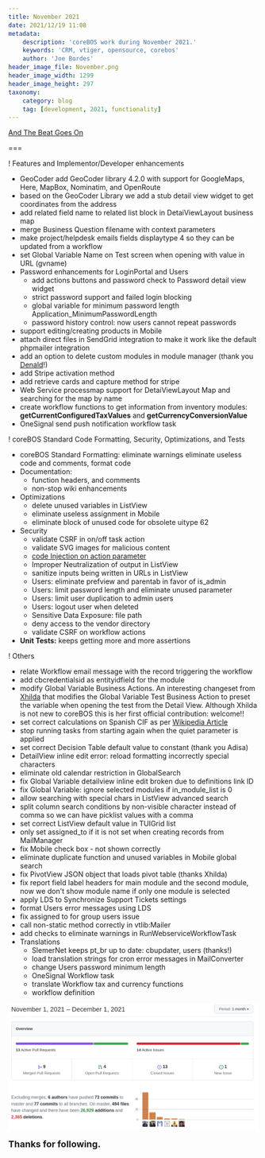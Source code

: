 ```yaml
---
title: November 2021
date: 2021/12/19 11:08
metadata:
    description: 'coreBOS work during November 2021.'
    keywords: 'CRM, vtiger, opensource, corebos'
    author: 'Joe Bordes'
header_image_file: November.png
header_image_width: 1299
header_image_height: 297
taxonomy:
    category: blog
    tag: [development, 2021, functionality]
---
```


[And The Beat Goes On](https://youtu.be/pEmX5HR9ZxU)

===

 ! Features and Implementor/Developer enhancements

- GeoCoder add GeoCoder library 4.2.0 with support for GoogleMaps, Here, MapBox, Nominatim, and OpenRoute
- based on the GeoCoder Library we add a stub detail view widget to get coordinates from the address
- add related field name to related list block in DetaiViewLayout business map
- merge Business Question filename with context parameters
- make project/helpdesk emails fields displaytype 4 so they can be updated from a workflow
- set Global Variable Name on Test screen when opening with value in URL (gvname)
- Password enhancements for LoginPortal and Users
  - add actions buttons and password check to Password detail view widget
  - strict password support and failed login blocking
  - global variable for minimum password length Application_MinimumPasswordLength
  - password history control: now users cannot repeat passwords
- support editing/creating products in Mobile
- attach direct files in SendGrid integration to make it work like the default phpmailer integration
- add an option to delete custom modules in module manager (thank you [Denald](https://github.com/denaldhushi)!)
- add Stripe activation method
- add retrieve cards and capture method for stripe
- Web Service processmap support for DetaiViewLayout Map and searching for the map by name
- create workflow functions to get information from inventory modules: **getCurrentConfiguredTaxValues** and **getCurrencyConversionValue**
- OneSignal send push notification workflow task

<span></span>

 ! coreBOS Standard Code Formatting, Security, Optimizations, and Tests

- coreBOS Standard Formatting: eliminate warnings eliminate useless code and comments, format code
- Documentation:
  - function headers, and comments
  - non-stop wiki enhancements
- Optimizations
  - delete unused variables in ListView
  - eliminate useless assignment in Mobile
  - eliminate block of unused code for obsolete uitype 62
- Security
  - validate CSRF in on/off task action
  - validate SVG images for malicious content
  - [code Injection on action parameter](https://huntr.dev/bounties/1776bdef-3dc5-4fdf-bb57-b61579bc0c9b/)
  - Improper Neutralization of output in ListView
  - sanitize inputs being written in URLs in ListView
  - Users: eliminate prefview and parentab in favor of is_admin
  - Users: limit password length and eliminate unused parameter
  - Users: limit user duplication to admin users
  - Users: logout user when deleted
  - Sensitive Data Exposure: file path
  - deny access to the vendor directory
  - validate CSRF on workflow actions
- **Unit Tests:** keeps getting more and more assertions

<span></span>

 ! Others

- relate Workflow email message with the record triggering the workflow
- add cbcredentialsid as entityidfield for the module
- modify Global Variable Business Actions. An interesting changeset from [Xhilda](https://github.com/xhildashazivari) that modifies the Global Variable Test Business Action to preset the variable when opening the test from the Detail View. Although Xhilda is not new to coreBOS this is her first official contribution: welcome!!
- set correct calculations on Spanish CIF as per [Wikipedia Article](https://es.wikipedia.org/wiki/C%C3%B3digo_de_identificaci%C3%B3n_fiscal)
- stop running tasks from starting again when the quiet parameter is applied
- set correct Decision Table default value to constant (thank you Adisa)
- DetailView inline edit error: reload formatting incorrectly special characters
- eliminate old calendar restriction in GlobalSearch
- fix Global Variable detailview inline edit broken due to definitions link ID
- fix Global Variable: ignore selected modules if in_module_list is 0
- allow searching with special chars in ListView advanced search
- split column search conditions by non-visible character instead of comma so we can have picklist values with a comma
- set correct ListView default value in TUIGrid list
- only set assigned_to if it is not set when creating records from MailManager
- fix Mobile check box - not shown correctly
- eliminate duplicate function and unused variables in Mobile global search
- fix PivotView JSON object that loads pivot table (thanks Xhilda)
- fix report field label headers for main module and the second module, now we don't show module name if only one module is selected
- apply LDS to Synchronize Support Tickets settings
- format Users error messages using LDS
- fix assigned to for group users issue
- call non-static method correctly in vtlib:Mailer
- add checks to eliminate warnings in RunWebserviceWorkflowTask
- Translations
  - SlemerNet keeps pt_br up to date: cbupdater, users (thanks!)
  - load translation strings for cron error messages in MailConverter
  - change Users password minimum length
  - OneSignal Workflow task
  - translate Workflow tax and currency functions
  - workflow definition

<span></span>

![November Insights](corebosgithub2111.png)

**<span style="font-size:large">Thanks for following.</span>**
